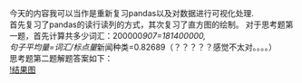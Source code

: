 今天的内容我可以当作是重新复习pandas以及对数据进行可视化处理.  
首先复习了pandas的读行读列的方式，其次复习了直方图的绘制。 
对于思考题第一题，首先计算共多少词汇：200000*907=181400000,  
句子平均量=词汇/标点量*新闻种类=0.82689（？？？？？感觉不太对。。。。）  
思考题第二题解题答案如下：  
[!结果图](https://github.com/GUESSWIN/NLP_studying/blob/master/NLP_task2.png)
